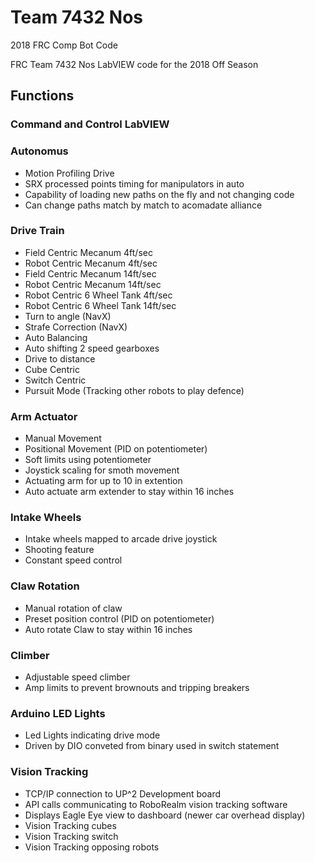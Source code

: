 # Team 7432 Nos
2018 FRC Comp Bot Code

FRC Team 7432 Nos LabVIEW code for the 2018 Off Season

## Functions
### Command and Control LabVIEW  <br />
### Autonomus
- Motion Profiling Drive
- SRX processed points timing for manipulators in auto
- Capability of loading new paths on the fly and not changing code
- Can change paths match by match to acomadate alliance
### Drive Train 
- Field Centric Mecanum 4ft/sec <br />
- Robot Centric Mecanum 4ft/sec <br />
-  Field Centric Mecanum 14ft/sec <br />
-  Robot Centric Mecanum 14ft/sec <br />
-  Robot Centric 6 Wheel Tank 4ft/sec <br />
-  Robot Centric 6 Wheel Tank 14ft/sec <br />
-  Turn to angle (NavX) <br />
-  Strafe Correction (NavX) <br />
-  Auto Balancing <br />
-  Auto shifting 2 speed gearboxes <br />
-  Drive to distance <br />
-  Cube Centric<br />
-  Switch Centric<br />
-  Pursuit Mode (Tracking other robots to play defence)<br />
### Arm Actuator <br /> 
- Manual Movement <br />
- Positional Movement (PID on potentiometer) <br />
- Soft limits using potentiometer <br />
- Joystick scaling for smoth movement <br />
- Actuating arm for up to 10 in extention <br /> 
- Auto actuate arm extender to stay within 16 inches <br /> 
### Intake Wheels <br />
- Intake wheels mapped to arcade drive joystick <br />
- Shooting feature <br />
- Constant speed control <br />
### Claw Rotation
- Manual rotation of claw <br />
- Preset position control (PID on potentiometer) <br />
- Auto rotate Claw to stay within 16 inches <br />
### Climber
- Adjustable speed climber <br />
- Amp limits to prevent brownouts and tripping breakers <br />
### Arduino LED Lights
- Led Lights indicating drive mode <br />
- Driven by DIO conveted from binary used in switch statement <br />
### Vision Tracking
- TCP/IP connection to UP^2 Development board <br />
- API calls communicating to RoboRealm vision tracking software <br />
- Displays Eagle Eye view to dashboard (newer car overhead display) <br />
- Vision Tracking cubes <br />
- Vision Tracking switch <br />
- Vision Tracking opposing robots <br />
